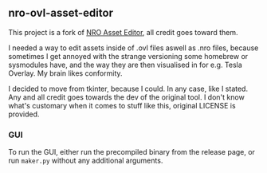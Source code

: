 ## nro-ovl-asset-editor
This project is a fork of [NRO Asset Editor](https://github.com/vgmoose/nro-asset-editor/), all credit goes toward them.


I needed a way to edit assets inside of .ovl files aswell as .nro files, because sometimes I get annoyed with the strange versioning some homebrew or sysmodules have, and the way they are then visualised in for e.g. Tesla Overlay. My brain likes conformity.

I decided to move from tkinter, because I could. In any case, like I stated. Any and all credit goes towards the dev of the original tool. I don't know what's customary when it comes to stuff like this, original LICENSE is provided.

### GUI
To run the GUI, either run the precompiled binary from the release page, or run `maker.py` without any additional arguments.

